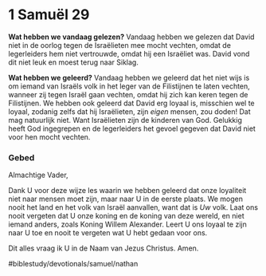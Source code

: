 # 1 Samuël 29
**Wat hebben we vandaag gelezen?** 
Vandaag hebben we gelezen dat David niet in de oorlog tegen de Israëlieten mee mocht vechten, omdat de legerleiders hem niet vertrouwde, omdat hij een Israëliet was. 
David vond dit niet leuk en moest terug naar Siklag. 

**Wat hebben we geleerd?**
Vandaag hebben we geleerd dat het niet wijs is om iemand van Israëls volk in het leger van de Filistijnen te laten vechten, wanneer zij tegen Israël gaan vechten, omdat hij zich kan keren tegen de Filistijnen. 
We hebben ook geleerd dat David erg loyaal is, misschien wel te loyaal, zodanig zelfs dat hij Israëlieten, zijn *eigen* mensen, zou doden! Dat mag natuurlijk niet. Want Israëlieten zijn de kinderen van God. 
Gelukkig heeft God ingegrepen en de legerleiders het gevoel gegeven dat David niet voor hen mocht vechten. 

### Gebed
Almachtige Vader, 

Dank U voor deze wijze les waarin we hebben geleerd dat onze loyaliteit niet naar mensen moet zijn, maar naar U in de eerste plaats. We mogen nooit het land en het volk van Israël aanvallen, want dat is *Uw* volk.
Laat ons nooit vergeten dat U onze koning en de koning van deze wereld, en niet iemand anders, zoals Koning Willem Alexander.
Leert U ons loyaal te zijn naar U toe en nooit te vergeten wat U hebt gedaan voor ons. 

Dit alles vraag ik U in de Naam van Jezus Christus. 
Amen.

#biblestudy/devotionals/samuel/nathan